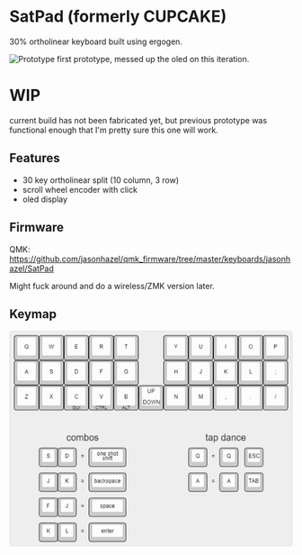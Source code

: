 # SatPad (formerly CUPCAKE)

30% ortholinear keyboard built using ergogen. 

![Prototype](images/prototype.png)
first prototype, messed up the oled on this iteration.

# WIP

current build has not been fabricated yet, but previous prototype was functional enough that I'm pretty sure this one will work.

## Features

- 30 key ortholinear split (10 column, 3 row)
- scroll wheel encoder with click
- oled display

## Firmware
QMK: https://github.com/jasonhazel/qmk_firmware/tree/master/keyboards/jasonhazel/SatPad

Might fuck around and do a wireless/ZMK version later.

## Keymap
![Keymap](images/keymap.png)



